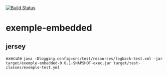 [![Build Status](https://travis-ci.com/doudouchat/exemple-embedded.svg?branch=master)](https://travis-ci.org/doudouchat/exemple-embedded)

# exemple-embedded

## jersey

<p>execute <code>java -Dlogging.config=src/test/resources/logback-test.xml -jar target/exemple-embedded-0.0.1-SNAPSHOT-exec.jar target/test-classes/exemple-test.yml</code></p>
